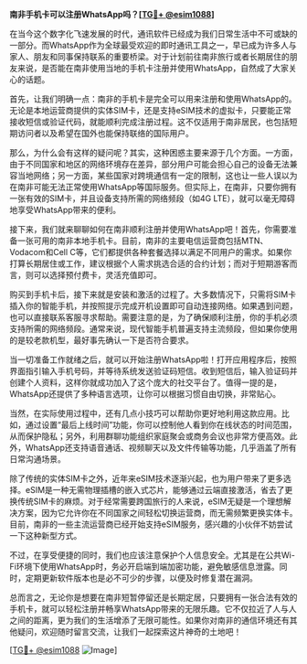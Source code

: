 **南非手机卡可以注册WhatsApp吗？[[TG💪+ @esim1088](https://t.me/s/esim1088)]**

在当今这个数字化飞速发展的时代，通讯软件已经成为我们日常生活中不可或缺的一部分。而WhatsApp作为全球最受欢迎的即时通讯工具之一，早已成为许多人与家人、朋友和同事保持联系的重要桥梁。对于计划前往南非旅行或者长期居住的朋友来说，是否能在南非使用当地的手机卡注册并使用WhatsApp，自然成了大家关心的话题。

首先，让我们明确一点：南非的手机卡是完全可以用来注册和使用WhatsApp的。无论是本地运营商提供的实体SIM卡，还是支持eSIM技术的虚拟卡，只要能正常接收短信或验证代码，就能顺利完成注册过程。这不仅适用于南非居民，也包括短期访问者以及希望在国外也能保持联络的国际用户。

那么，为什么会有这样的疑问呢？其实，这种困惑主要来源于几个方面。一方面，由于不同国家和地区的网络环境存在差异，部分用户可能会担心自己的设备无法兼容当地网络；另一方面，某些国家对跨境通信有一定的限制，这也让一些人误以为在南非可能无法正常使用WhatsApp等国际服务。但实际上，在南非，只要你拥有一张有效的SIM卡，并且设备支持所需的网络频段（如4G LTE），就可以毫无障碍地享受WhatsApp带来的便利。

接下来，我们就来聊聊如何在南非顺利注册并使用WhatsApp吧！首先，你需要准备一张可用的南非本地手机卡。目前，南非的主要电信运营商包括MTN、Vodacom和Cell C等，它们都提供各种套餐选择以满足不同用户的需求。如果你打算长期居住或工作，建议根据个人需求挑选合适的合约计划；而对于短期游客而言，则可以选择预付费卡，灵活充值即可。

购买到手机卡后，接下来就是安装和激活的过程了。大多数情况下，只需将SIM卡插入你的智能手机，并按照提示完成开机设置即可自动连接网络。如果遇到问题，也可以直接联系客服寻求帮助。需要注意的是，为了确保顺利注册，你的手机必须支持所需的网络频段。通常来说，现代智能手机普遍支持主流频段，但如果你使用的是较老款机型，最好事先确认一下是否符合要求。

当一切准备工作就绪之后，就可以开始注册WhatsApp啦！打开应用程序后，按照界面指引输入手机号码，并等待系统发送验证码短信。收到短信后，输入验证码并创建个人资料，这样你就成功加入了这个庞大的社交平台了。值得一提的是，WhatsApp还提供了多种语言选项，让你可以根据习惯自由切换，非常贴心。

当然，在实际使用过程中，还有几点小技巧可以帮助你更好地利用这款应用。比如，通过设置“最后上线时间”功能，你可以控制他人看到你在线状态的时间范围，从而保护隐私；另外，利用群聊功能组织家庭聚会或商务会议也非常方便高效。此外，WhatsApp还支持语音通话、视频聊天以及文件传输等功能，几乎涵盖了所有日常沟通场景。

除了传统的实体SIM卡之外，近年来eSIM技术逐渐兴起，也为用户带来了更多选择。eSIM是一种无需物理插槽的嵌入式芯片，能够通过云端直接激活，省去了更换传统SIM卡的麻烦。对于经常需要跨国旅行的人来说，eSIM无疑是一个理想解决方案，因为它允许你在不同国家之间轻松切换运营商，而无需频繁更换实体卡。目前，南非的一些主流运营商已经开始支持eSIM服务，感兴趣的小伙伴不妨尝试一下这种新型方式。

不过，在享受便捷的同时，我们也应该注意保护个人信息安全。尤其是在公共Wi-Fi环境下使用WhatsApp时，务必开启端到端加密功能，避免敏感信息泄露。同时，定期更新软件版本也是必不可少的步骤，以便及时修复潜在漏洞。

总而言之，无论你是想要在南非短暂停留还是长期定居，只要拥有一张合法有效的手机卡，就可以轻松注册并畅享WhatsApp带来的无限乐趣。它不仅拉近了人与人之间的距离，更为我们的生活增添了无限可能性。如果你对南非的通信环境还有其他疑问，欢迎随时留言交流，让我们一起探索这片神奇的土地吧！

[[TG💪+ @esim1088](https://t.me/s/esim1088) ![Image](https://i.postimg.cc/4NQfJmqS/Snipaste-2025-05-13-00-14-12.png)]